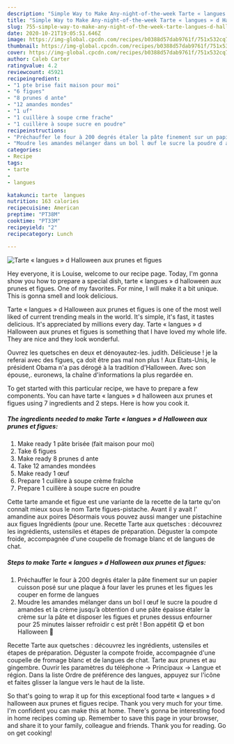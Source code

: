 ```yaml
---
description: "Simple Way to Make Any-night-of-the-week Tarte « langues » d Halloween aux prunes et figues"
title: "Simple Way to Make Any-night-of-the-week Tarte « langues » d Halloween aux prunes et figues"
slug: 755-simple-way-to-make-any-night-of-the-week-tarte-langues-d-halloween-aux-prunes-et-figues
date: 2020-10-21T19:05:51.646Z
image: https://img-global.cpcdn.com/recipes/b0388d57dab9761f/751x532cq70/tarte-langues-d-halloween-aux-prunes-et-figues-photo-principale-de-la-recette.jpg
thumbnail: https://img-global.cpcdn.com/recipes/b0388d57dab9761f/751x532cq70/tarte-langues-d-halloween-aux-prunes-et-figues-photo-principale-de-la-recette.jpg
cover: https://img-global.cpcdn.com/recipes/b0388d57dab9761f/751x532cq70/tarte-langues-d-halloween-aux-prunes-et-figues-photo-principale-de-la-recette.jpg
author: Caleb Carter
ratingvalue: 4.2
reviewcount: 45921
recipeingredient:
- "1 pte brise fait maison pour moi"
- "6 figues"
- "8 prunes d ante"
- "12 amandes mondes"
- "1 uf"
- "1 cuillère à soupe crme frache"
- "1 cuillère à soupe sucre en poudre"
recipeinstructions:
- "Préchauffer le four à 200 degrés étaler la pâte finement sur un papier cuisson posé sur une plaque à four laver les prunes et les figues les couper en forme de langues"
- "Moudre les amandes mélanger dans un bol l œuf le sucre la poudre d amandes et la crème jusqu’à obtention d une pâte épaisse étaler la crème sur la pâte et disposer les figues et prunes dessus enfourner pour 25 minutes laisser refroidir c est prêt ! Bon appétit 😋 et bon Halloween 🎃"
categories:
- Recipe
tags:
- tarte
- 
- langues

katakunci: tarte  langues 
nutrition: 163 calories
recipecuisine: American
preptime: "PT38M"
cooktime: "PT33M"
recipeyield: "2"
recipecategory: Lunch

---
```



![Tarte « langues » d Halloween aux prunes et figues](https://img-global.cpcdn.com/recipes/b0388d57dab9761f/751x532cq70/tarte-langues-d-halloween-aux-prunes-et-figues-photo-principale-de-la-recette.jpg)

Hey everyone, it is Louise, welcome to our recipe page. Today, I'm gonna show you how to prepare a special dish, tarte « langues » d halloween aux prunes et figues. One of my favorites. For mine, I will make it a bit unique. This is gonna smell and look delicious.

Tarte « langues » d Halloween aux prunes et figues is one of the most well liked of current trending meals in the world. It's simple, it's fast, it tastes delicious. It's appreciated by millions every day. Tarte « langues » d Halloween aux prunes et figues is something that I have loved my whole life. They are nice and they look wonderful.

Ouvrez les quetsches en deux et dénoyautez-les. judith. Délicieuse ! je la referai avec des figues, ça doit être pas mal non plus ! Aux Etats-Unis, le président Obama n&#39;a pas dérogé à la tradition d&#39;Halloween. Avec son épouse,. euronews, la chaîne d&#39;informations la plus regardée en.


To get started with this particular recipe, we have to prepare a few components. You can have tarte « langues » d halloween aux prunes et figues using 7 ingredients and 2 steps. Here is how you cook it.

<!--inarticleads1-->

##### The ingredients needed to make Tarte « langues » d Halloween aux prunes et figues:

1. Make ready 1 pâte brisée (fait maison pour moi)
1. Take 6 figues
1. Make ready 8 prunes d ante
1. Take 12 amandes mondées
1. Make ready 1 œuf
1. Prepare 1 cuillère à soupe crème fraîche
1. Prepare 1 cuillère à soupe sucre en poudre


Cette tarte amande et figue est une variante de la recette de la tarte qu&#39;on connaît mieux sous le nom Tarte figues-pistache. Avant il y avait l&#39; amandine aux poires Désormais vous pouvez aussi manger une pistachine aux figues Ingrédients (pour une. Recette Tarte aux quetsches : découvrez les ingrédients, ustensiles et étapes de préparation. Déguster la compote froide, accompagnée d&#39;une coupelle de fromage blanc et de langues de chat. 

<!--inarticleads2-->

##### Steps to make Tarte « langues » d Halloween aux prunes et figues:

1. Préchauffer le four à 200 degrés étaler la pâte finement sur un papier cuisson posé sur une plaque à four laver les prunes et les figues les couper en forme de langues
1. Moudre les amandes mélanger dans un bol l œuf le sucre la poudre d amandes et la crème jusqu’à obtention d une pâte épaisse étaler la crème sur la pâte et disposer les figues et prunes dessus enfourner pour 25 minutes laisser refroidir c est prêt ! Bon appétit 😋 et bon Halloween 🎃


Recette Tarte aux quetsches : découvrez les ingrédients, ustensiles et étapes de préparation. Déguster la compote froide, accompagnée d&#39;une coupelle de fromage blanc et de langues de chat. Tarte aux prunes et au gingembre. Ouvrir les paramètres du téléphone → Principaux → Langue et région. Dans la liste Ordre de préférence des langues, appuyez sur l&#39;icône et faites glisser la langue vers le haut de la liste. 

So that's going to wrap it up for this exceptional food tarte « langues » d halloween aux prunes et figues recipe. Thank you very much for your time. I'm confident you can make this at home. There's gonna be interesting food in home recipes coming up. Remember to save this page in your browser, and share it to your family, colleague and friends. Thank you for reading. Go on get cooking!
